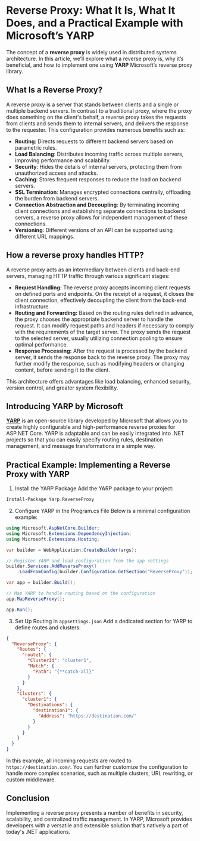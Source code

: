 # Reverse Proxy: What It Is, What It Does, and a Practical Example with Microsoft’s YARP
The concept of a **reverse proxy** is widely used in distributed systems architecture. In this article, we’ll explore what a reverse proxy is, why it’s beneficial, and how to implement one using **YARP** Microsoft’s reverse proxy library.

## What Is a Reverse Proxy?
A reverse proxy is a server that stands between clients and a single or multiple backend servers. In contrast to a traditional proxy, where the proxy does something on the client's behalf, a reverse proxy takes the requests from clients and sends them to internal servers, and delivers the response to the requester. This configuration provides numerous benefits such as:

- **Routing**: Directs requests to different backend servers based on parametric rules.
- **Load Balancing**: Distributes incoming traffic across multiple servers, improving performance and scalability.
- **Security**: Hides the details of internal servers, protecting them from unauthorized access and attacks.
- **Caching**: Stores frequent responses to reduce the load on backend servers.
- **SSL Termination**: Manages encrypted connections centrally, offloading the burden from backend servers.
- **Connection Abstraction and Decoupling**: By terminating incoming client connections and establishing separate connections to backend servers, a reverse proxy allows for independent management of these connections.
- **Versioning**: Different versions of an API can be supported using different URL mappings.
  
## How a reverse proxy handles HTTP?
A reverse proxy acts as an intermediary between clients and back-end servers, managing HTTP traffic through various significant stages:
- **Request Handling:** The reverse proxy accepts incoming client requests on defined ports and endpoints. On the receipt of a request, it closes the client connection, effectively decoupling the client from the back-end infrastructure.
- **Routing and Forwarding:** Based on the routing rules defined in advance, the proxy chooses the appropriate backend server to handle the request. It can modify request paths and headers if necessary to comply with the requirements of the target server. The proxy sends the request to the selected server, usually utilizing connection pooling to ensure optimal performance.
- **Response Processing:** After the request is processed by the backend server, it sends the response back to the reverse proxy. The proxy may further modify the response, such as modifying headers or changing content, before sending it to the client.​

This architecture offers advantages like load balancing, enhanced security, version control, and greater system flexibility.

## Introducing YARP by Microsoft
[**YARP**](https://github.com/dotnet/yarp) is an open-source library developed by Microsoft that allows you to create highly configurable and high-performance reverse proxies for ASP.NET Core. YARP is adaptable and can be easily integrated into .NET projects so that you can easily specify routing rules, destination management, and message transformations in a simple way.

## Practical Example: Implementing a Reverse Proxy with YARP
1. Install the YARP Package
Add the YARP package to your project:

```bash
Install-Package Yarp.ReverseProxy
```

2. Configure YARP in the Program.cs File
Below is a minimal configuration example:

```csharp
using Microsoft.AspNetCore.Builder;
using Microsoft.Extensions.DependencyInjection;
using Microsoft.Extensions.Hosting;

var builder = WebApplication.CreateBuilder(args);

// Register YARP and load configuration from the app settings
builder.Services.AddReverseProxy()
    .LoadFromConfig(builder.Configuration.GetSection("ReverseProxy"));

var app = builder.Build();

// Map YARP to handle routing based on the configuration
app.MapReverseProxy();

app.Run();
```

3. Set Up Routing in `appsettings.json`
Add a dedicated section for YARP to define routes and clusters:

```json
{
  "ReverseProxy": {
    "Routes": {
      "route1": {
        "ClusterId": "cluster1",
        "Match": {
          "Path": "{**catch-all}"
        }
      }
    },
    "Clusters": {
      "cluster1": {
        "Destinations": {
          "destination1": {
            "Address": "https://destination.com/"
          }
        }
      }
    }
  }
}
```

In this example, all incoming requests are routed to `https://destination.com/`. You can further customize the configuration to handle more complex scenarios, such as multiple clusters, URL rewriting, or custom middleware.

## Conclusion
Implementing a reverse proxy presents a number of benefits in security, scalability, and centralized traffic management. In YARP, Microsoft provides developers with a versatile and extensible solution that's natively a part of today's .NET applications.
